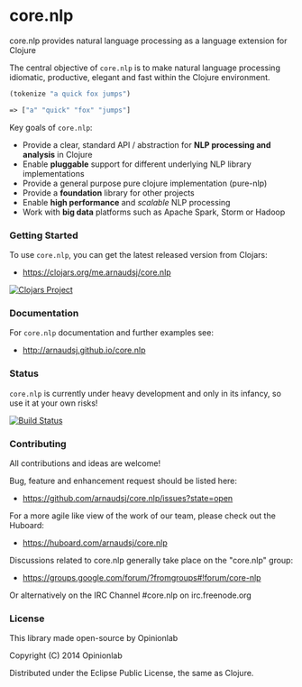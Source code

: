 core.nlp
========

core.nlp provides natural language processing as a language extension for Clojure

The central objective of `core.nlp` is to make natural language processing
idiomatic, productive, elegant and fast within the Clojure environment.

```clojure
(tokenize "a quick fox jumps")

=> ["a" "quick" "fox" "jumps"]

```

Key goals of `core.nlp`:

 - Provide a clear, standard API / abstraction for **NLP processing and analysis** in Clojure
 - Enable **pluggable** support for different underlying NLP library implementations
 - Provide a general purpose pure clojure implementation (pure-nlp)
 - Provide a **foundation** library for other projects
 - Enable **high performance** and *scalable* NLP processing
 - Work with **big data** platforms such as Apache Spark, Storm or Hadoop

### Getting Started

To use `core.nlp`, you can get the latest released version from Clojars:

 - https://clojars.org/me.arnaudsj/core.nlp

[![Clojars Project](http://clojars.org/me.arnaudsj/core.nlp/latest-version.svg)](http://clojars.org/me.arnaudsj/core.nlp)

### Documentation

For `core.nlp` documentation and further examples see:

 - http://arnaudsj.github.io/core.nlp

### Status

`core.nlp` is currently under heavy development and only in its infancy, so use it at your own risks!

[![Build Status](https://travis-ci.org/arnaudsj/core.nlp.svg)](https://travis-ci.org/arnaudsj/core.nlp)

### Contributing

All contributions and ideas are welcome!

Bug, feature and enhancement request should be listed here:

 - https://github.com/arnaudsj/core.nlp/issues?state=open

For a more agile like view of the work of our team, please check out the Huboard:

 - https://huboard.com/arnaudsj/core.nlp

Discussions related to core.nlp generally take place on the "core.nlp" group:

 - https://groups.google.com/forum/?fromgroups#!forum/core-nlp

Or alternatively on the IRC Channel #core.nlp on irc.freenode.org

### License

This library made open-source by Opinionlab

Copyright (C) 2014 Opinionlab

Distributed under the Eclipse Public License, the same as Clojure.



